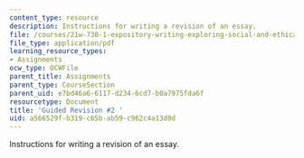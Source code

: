 ```yaml
---
content_type: resource
description: Instructions for writing a revision of an essay.
file: /courses/21w-730-1-expository-writing-exploring-social-and-ethical-issues-through-film-and-print-fall-2002/a566529fb319c65bab59c962c4a13d0d_guid_re2.pdf
file_type: application/pdf
learning_resource_types:
- Assignments
ocw_type: OCWFile
parent_title: Assignments
parent_type: CourseSection
parent_uid: e7bd46a6-6117-d234-6cd7-b0a7975fda6f
resourcetype: Document
title: 'Guided Revision #2 '
uid: a566529f-b319-c65b-ab59-c962c4a13d0d
---
```

Instructions for writing a revision of an essay.

